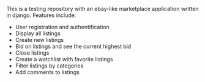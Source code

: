 This is a testing repository with an ebay-like marketplace application written in django.
Features include:
- User registration and authentification
- Display all listings
- Create new listings
- Bid on listings and see the current highest bid
- Close listings 
- Create a watchlist with favorite listings
- Filter listings by categories
- Add comments to listings